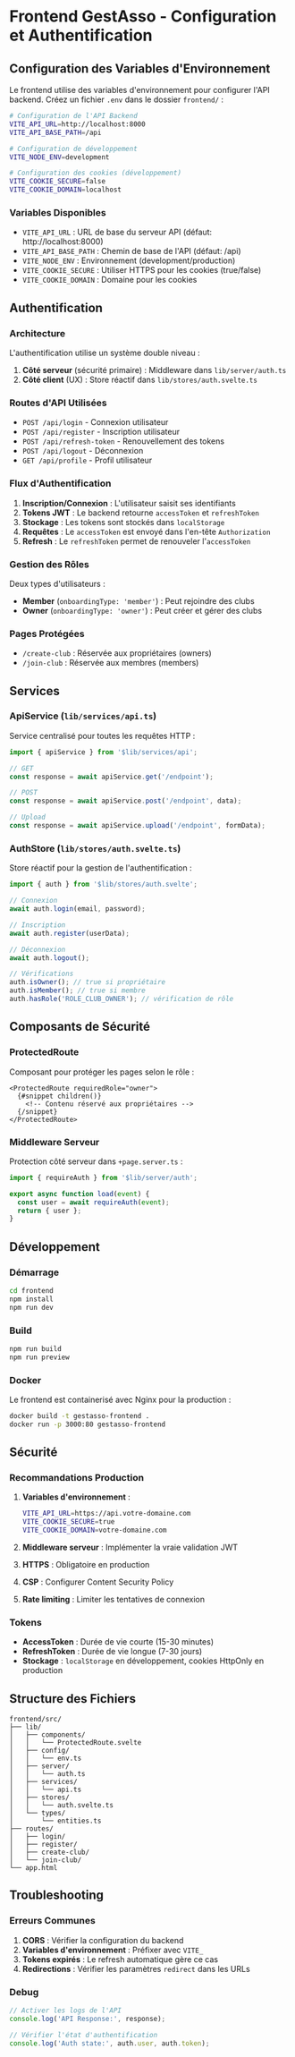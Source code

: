 # Frontend GestAsso - Configuration et Authentification

## Configuration des Variables d'Environnement

Le frontend utilise des variables d'environnement pour configurer l'API backend. Créez un fichier `.env` dans le dossier `frontend/` :

```bash
# Configuration de l'API Backend
VITE_API_URL=http://localhost:8000
VITE_API_BASE_PATH=/api

# Configuration de développement
VITE_NODE_ENV=development

# Configuration des cookies (développement)
VITE_COOKIE_SECURE=false
VITE_COOKIE_DOMAIN=localhost
```

### Variables Disponibles

- `VITE_API_URL` : URL de base du serveur API (défaut: http://localhost:8000)
- `VITE_API_BASE_PATH` : Chemin de base de l'API (défaut: /api)
- `VITE_NODE_ENV` : Environnement (development/production)
- `VITE_COOKIE_SECURE` : Utiliser HTTPS pour les cookies (true/false)
- `VITE_COOKIE_DOMAIN` : Domaine pour les cookies

## Authentification

### Architecture

L'authentification utilise un système double niveau :

1. **Côté serveur** (sécurité primaire) : Middleware dans `lib/server/auth.ts`
2. **Côté client** (UX) : Store réactif dans `lib/stores/auth.svelte.ts`

### Routes d'API Utilisées

- `POST /api/login` - Connexion utilisateur
- `POST /api/register` - Inscription utilisateur  
- `POST /api/refresh-token` - Renouvellement des tokens
- `POST /api/logout` - Déconnexion
- `GET /api/profile` - Profil utilisateur

### Flux d'Authentification

1. **Inscription/Connexion** : L'utilisateur saisit ses identifiants
2. **Tokens JWT** : Le backend retourne `accessToken` et `refreshToken`
3. **Stockage** : Les tokens sont stockés dans `localStorage`
4. **Requêtes** : Le `accessToken` est envoyé dans l'en-tête `Authorization`
5. **Refresh** : Le `refreshToken` permet de renouveler l'`accessToken`

### Gestion des Rôles

Deux types d'utilisateurs :
- **Member** (`onboardingType: 'member'`) : Peut rejoindre des clubs
- **Owner** (`onboardingType: 'owner'`) : Peut créer et gérer des clubs

### Pages Protégées

- `/create-club` : Réservée aux propriétaires (owners)
- `/join-club` : Réservée aux membres (members)

## Services

### ApiService (`lib/services/api.ts`)

Service centralisé pour toutes les requêtes HTTP :

```typescript
import { apiService } from '$lib/services/api';

// GET
const response = await apiService.get('/endpoint');

// POST
const response = await apiService.post('/endpoint', data);

// Upload
const response = await apiService.upload('/endpoint', formData);
```

### AuthStore (`lib/stores/auth.svelte.ts`)

Store réactif pour la gestion de l'authentification :

```typescript
import { auth } from '$lib/stores/auth.svelte';

// Connexion
await auth.login(email, password);

// Inscription
await auth.register(userData);

// Déconnexion
await auth.logout();

// Vérifications
auth.isOwner(); // true si propriétaire
auth.isMember(); // true si membre
auth.hasRole('ROLE_CLUB_OWNER'); // vérification de rôle
```

## Composants de Sécurité

### ProtectedRoute

Composant pour protéger les pages selon le rôle :

```svelte
<ProtectedRoute requiredRole="owner">
  {#snippet children()}
    <!-- Contenu réservé aux propriétaires -->
  {/snippet}
</ProtectedRoute>
```

### Middleware Serveur

Protection côté serveur dans `+page.server.ts` :

```typescript
import { requireAuth } from '$lib/server/auth';

export async function load(event) {
  const user = await requireAuth(event);
  return { user };
}
```

## Développement

### Démarrage

```bash
cd frontend
npm install
npm run dev
```

### Build

```bash
npm run build
npm run preview
```

### Docker

Le frontend est containerisé avec Nginx pour la production :

```bash
docker build -t gestasso-frontend .
docker run -p 3000:80 gestasso-frontend
```

## Sécurité

### Recommandations Production

1. **Variables d'environnement** :
   ```bash
   VITE_API_URL=https://api.votre-domaine.com
   VITE_COOKIE_SECURE=true
   VITE_COOKIE_DOMAIN=votre-domaine.com
   ```

2. **Middleware serveur** : Implémenter la vraie validation JWT
3. **HTTPS** : Obligatoire en production
4. **CSP** : Configurer Content Security Policy
5. **Rate limiting** : Limiter les tentatives de connexion

### Tokens

- **AccessToken** : Durée de vie courte (15-30 minutes)
- **RefreshToken** : Durée de vie longue (7-30 jours)
- **Stockage** : `localStorage` en développement, cookies HttpOnly en production

## Structure des Fichiers

```
frontend/src/
├── lib/
│   ├── components/
│   │   └── ProtectedRoute.svelte
│   ├── config/
│   │   └── env.ts
│   ├── server/
│   │   └── auth.ts
│   ├── services/
│   │   └── api.ts
│   ├── stores/
│   │   └── auth.svelte.ts
│   └── types/
│       └── entities.ts
├── routes/
│   ├── login/
│   ├── register/
│   ├── create-club/
│   └── join-club/
└── app.html
```

## Troubleshooting

### Erreurs Communes

1. **CORS** : Vérifier la configuration du backend
2. **Variables d'environnement** : Préfixer avec `VITE_`
3. **Tokens expirés** : Le refresh automatique gère ce cas
4. **Redirections** : Vérifier les paramètres `redirect` dans les URLs

### Debug

```typescript
// Activer les logs de l'API
console.log('API Response:', response);

// Vérifier l'état d'authentification
console.log('Auth state:', auth.user, auth.token);
``` 